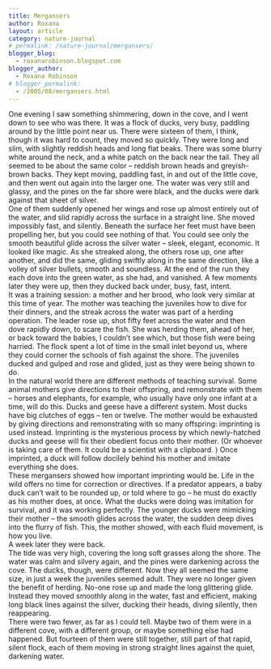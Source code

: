```yaml
---
title: Mergansers
author: Roxana
layout: article
category: nature-journal
# permalink: /nature-journal/mergansers/
blogger_blog:
  - roxanarobinson.blogspot.com
blogger_author:
  - Roxana Robinson
# blogger_permalink:
  - /2005/08/mergansers.html
---
```

One evening I saw something shimmering, down in the cove, and I went down to see who was there. It was a flock of ducks, very busy, paddling around by the little point near us. There were sixteen of them, I think, though it was hard to count, they moved so quickly. They were long and slim, with slightly reddish heads and long flat beaks. There was some blurry white around the neck, and a white patch on the back near the tail. They all seemed to be about the same color &#8211; reddish brown heads and greyish-brown backs. They kept moving, paddling fast, in and out of the little cove, and then went out again into the larger one. The water was very still and glassy, and the pines on the far shore were black, and the ducks were dark against that sheet of silver.  
One of them suddenly opened her wings and rose up almost entirely out of the water, and slid rapidly across the surface in a straight line. She moved impossibly fast, and silently. Beneath the surface her feet must have been propelling her, but you could see nothing of that. You could see only the smooth beautiful glide across the silver water &#8211; sleek, elegant, economic. It looked like magic. As she streaked along, the others rose up, one after another, and did the same, gliding swiftly along in the same direction, like a volley of silver bullets, smooth and soundless. At the end of the run they each dove into the green water, as she had, and vanished. A few moments later they were up, then they ducked back under, busy, fast, intent.  
It was a training session: a mother and her brood, who look very similar at this time of year. The mother was teaching the juveniles how to dive for their dinners, and the streak across the water was part of a herding operation. The leader rose up, shot fifty feet across the water and then dove rapidly down, to scare the fish. She was herding them, ahead of her, or back toward the babies, I couldn’t see which, but those fish were being harried. The flock spent a lot of time in the small inlet beyond us, where they could corner the schools of fish against the shore. The juveniles ducked and gulped and rose and glided, just as they were being shown to do.  
In the natural world there are different methods of teaching survival. Some animal mothers give directions to their offspring, and remonstrate with them – horses and elephants, for example, who usually have only one infant at a time, will do this. Ducks and geese have a different system. Most ducks have big clutches of eggs – ten or twelve. The mother would be exhausted by giving directions and remonstrating with so many offspring: imprinting is used instead. Imprinting is the mysterious process by which newly-hatched ducks and geese will fix their obedient focus onto their mother. (Or whoever is taking care of them. It could be a scientist with a clipboard. ) Once imprinted, a duck will follow docilely behind his mother and imitate everything she does.  
These mergansers showed how important imprinting would be. Life in the wild offers no time for correction or directives. If a predator appears, a baby duck can’t wait to be rounded up, or told where to go &#8211; he must do exactly as his mother does, at once. What the ducks were doing was imitation for survival, and it was working perfectly. The younger ducks were mimicking their mother &#8211; the smooth glides across the water, the sudden deep dives into the flurry of fish. This, the mother showed, with each fluid movement, is how you live.  
A week later they were back.  
The tide was very high, covering the long soft grasses along the shore. The water was calm and silvery again, and the pines were darkening across the cove. The ducks, though, were different. Now they all seemed the same size, in just a week the juveniles seemed adult. They were no longer given the benefit of herding. No-one rose up and made the long glittering glide. Instead they moved smoothly along in the water, fast and efficient, making long black lines against the silver, ducking their heads, diving silently, then reappearing.  
There were two fewer, as far as I could tell. Maybe two of them were in a different cove, with a different group, or maybe something else had happened. But fourteen of them were still together, still part of that rapid, silent flock, each of them moving in strong straight lines against the quiet, darkening water.